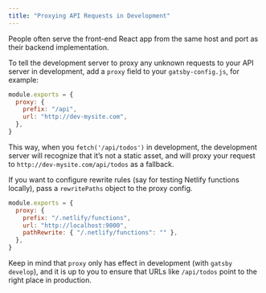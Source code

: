 ```yaml
---
title: "Proxying API Requests in Development"
---
```


People often serve the front-end React app from the same host and port as their
backend implementation.

To tell the development server to proxy any unknown requests to your API server
in development, add a `proxy` field to your `gatsby-config.js`, for example:

```js
module.exports = {
  proxy: {
    prefix: "/api",
    url: "http://dev-mysite.com",
  },
}
```

This way, when you `fetch('/api/todos')` in development, the development server
will recognize that it’s not a static asset, and will proxy your request to
`http://dev-mysite.com/api/todos` as a fallback.

If you want to configure rewrite rules (say for testing Netlify functions locally), pass a `rewritePaths` object to the proxy config.

```js
module.exports = {
  proxy: {
    prefix: "/.netlify/functions",
    url: "http://localhost:9000",
    pathRewrite: { "/.netlify/functions": "" },
  },
}
```

Keep in mind that `proxy` only has effect in development (with `gatsby develop`), and it is up to you to ensure that URLs like `/api/todos` point to
the right place in production.
